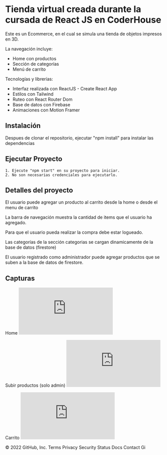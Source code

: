 

# Tienda virtual creada durante la cursada de React JS en CoderHouse

Este es un Ecommerce, en el cual se simula una tienda de objetos impresos en 3D.

La navegación incluye: 
+ Home con productos
+ Sección de categorías
+ Menú de carrito


Tecnologías y librerías:
+ Interfaz realizada con ReactJS - Create React App
+ Estilos con Tailwind
+ Ruteo con React Router Dom
+ Base de datos con Firebase
+ Animaciones con Motion Framer




## Instalación

Despues de clonar el repositorio, ejecutar "npm install" para instalar las dependencias

## Ejecutar Proyecto

    1. Ejecute "npm start" en su proyecto para iniciar.
    2. No son necesarias credenciales para ejecutarlo.

## Detalles del proyecto

El usuario puede agregar un producto al carrito desde la home o desde el menu de carrito

La barra de navegación muestra la cantidad de items que el usuario ha agregado.

Para que el usuario pueda realizar la compra debe estar logueado.

Las categorías de la sección categorias se cargan dinamicamente de la base de datos (firestore)

El usuario registrado como administrador puede agregar productos que se suben a la base de datos de firestore.



## Capturas

Home
![image00](https://files.000webhost.com/handler.php?action=download?action=download&path=%2Fpublic_html%2F01.png)

Subir productos (solo admin)
![image00](https://files.000webhost.com/handler.php?action=download?action=download&path=%2Fpublic_html%2F07.png)

Carrito
![image00](https://files.000webhost.com/handler.php?action=download?action=download&path=%2Fpublic_html%2F04.png)




© 2022 GitHub, Inc.
Terms
Privacy
Security
Status
Docs
Contact Gi
